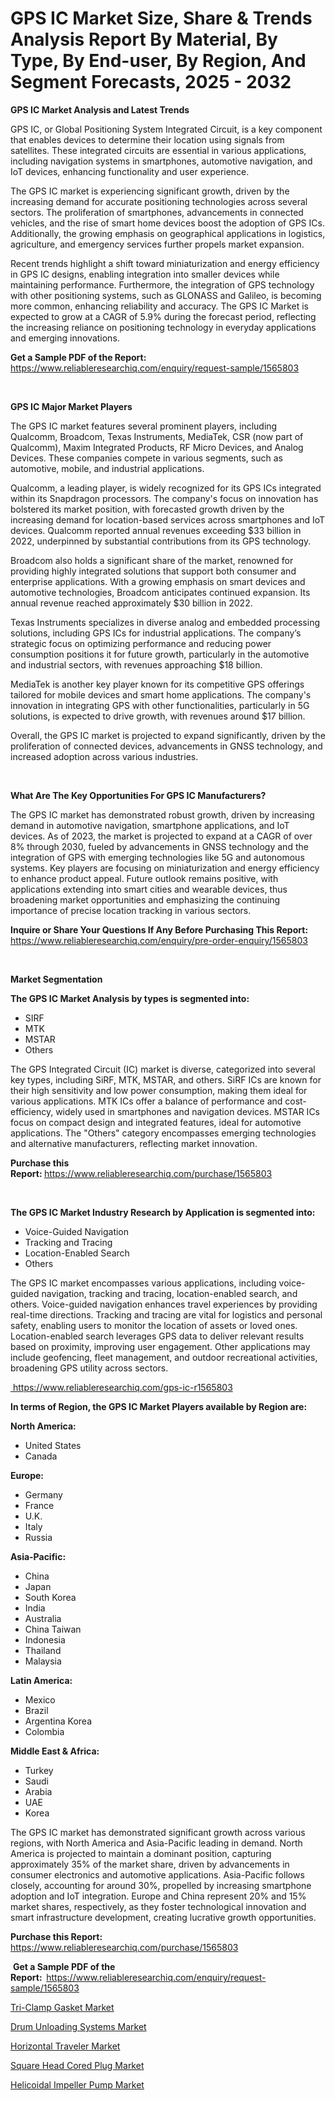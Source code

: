 <p><h1>GPS IC Market Size, Share & Trends Analysis Report By Material, By Type, By End-user, By Region, And Segment Forecasts, 2025 - 2032</h1></p><p><strong>GPS IC Market Analysis and Latest Trends</strong></p>
<p><p>GPS IC, or Global Positioning System Integrated Circuit, is a key component that enables devices to determine their location using signals from satellites. These integrated circuits are essential in various applications, including navigation systems in smartphones, automotive navigation, and IoT devices, enhancing functionality and user experience.</p><p>The GPS IC market is experiencing significant growth, driven by the increasing demand for accurate positioning technologies across several sectors. The proliferation of smartphones, advancements in connected vehicles, and the rise of smart home devices boost the adoption of GPS ICs. Additionally, the growing emphasis on geographical applications in logistics, agriculture, and emergency services further propels market expansion.</p><p>Recent trends highlight a shift toward miniaturization and energy efficiency in GPS IC designs, enabling integration into smaller devices while maintaining performance. Furthermore, the integration of GPS technology with other positioning systems, such as GLONASS and Galileo, is becoming more common, enhancing reliability and accuracy. The GPS IC Market is expected to grow at a CAGR of 5.9% during the forecast period, reflecting the increasing reliance on positioning technology in everyday applications and emerging innovations.</p></p>
<p><strong>Get a Sample PDF of the Report:&nbsp;</strong> <a href="https://www.reliableresearchiq.com/enquiry/request-sample/1565803?utm_campaign=2726&utm_medium=2&utm_source=Github&utm_content=ia&utm_term=31032025&utm_id=gps-ic">https://www.reliableresearchiq.com/enquiry/request-sample/1565803</a></p>
<p>&nbsp;</p>
<p><strong>GPS IC Major Market Players</strong></p>
<p><p>The GPS IC market features several prominent players, including Qualcomm, Broadcom, Texas Instruments, MediaTek, CSR (now part of Qualcomm), Maxim Integrated Products, RF Micro Devices, and Analog Devices. These companies compete in various segments, such as automotive, mobile, and industrial applications.</p><p>Qualcomm, a leading player, is widely recognized for its GPS ICs integrated within its Snapdragon processors. The company's focus on innovation has bolstered its market position, with forecasted growth driven by the increasing demand for location-based services across smartphones and IoT devices. Qualcomm reported annual revenues exceeding $33 billion in 2022, underpinned by substantial contributions from its GPS technology.</p><p>Broadcom also holds a significant share of the market, renowned for providing highly integrated solutions that support both consumer and enterprise applications. With a growing emphasis on smart devices and automotive technologies, Broadcom anticipates continued expansion. Its annual revenue reached approximately $30 billion in 2022.</p><p>Texas Instruments specializes in diverse analog and embedded processing solutions, including GPS ICs for industrial applications. The company’s strategic focus on optimizing performance and reducing power consumption positions it for future growth, particularly in the automotive and industrial sectors, with revenues approaching $18 billion.</p><p>MediaTek is another key player known for its competitive GPS offerings tailored for mobile devices and smart home applications. The company's innovation in integrating GPS with other functionalities, particularly in 5G solutions, is expected to drive growth, with revenues around $17 billion.</p><p>Overall, the GPS IC market is projected to expand significantly, driven by the proliferation of connected devices, advancements in GNSS technology, and increased adoption across various industries.</p></p>
<p>&nbsp;</p>
<p><strong>What Are The Key Opportunities For GPS IC Manufacturers?</strong></p>
<p><p>The GPS IC market has demonstrated robust growth, driven by increasing demand in automotive navigation, smartphone applications, and IoT devices. As of 2023, the market is projected to expand at a CAGR of over 8% through 2030, fueled by advancements in GNSS technology and the integration of GPS with emerging technologies like 5G and autonomous systems. Key players are focusing on miniaturization and energy efficiency to enhance product appeal. Future outlook remains positive, with applications extending into smart cities and wearable devices, thus broadening market opportunities and emphasizing the continuing importance of precise location tracking in various sectors.</p></p>
<p><strong>Inquire or Share Your Questions If Any Before Purchasing This Report:</strong> <a href="https://www.reliableresearchiq.com/enquiry/pre-order-enquiry/1565803?utm_campaign=2726&utm_medium=2&utm_source=Github&utm_content=ia&utm_term=31032025&utm_id=gps-ic">https://www.reliableresearchiq.com/enquiry/pre-order-enquiry/1565803</a></p>
<p>&nbsp;</p>
<p><strong>Market Segmentation</strong></p>
<p><strong>The GPS IC Market Analysis by types is segmented into:</strong></p>
<p><ul><li>SIRF</li><li>MTK</li><li>MSTAR</li><li>Others</li></ul></p>
<p><p>The GPS Integrated Circuit (IC) market is diverse, categorized into several key types, including SiRF, MTK, MSTAR, and others. SiRF ICs are known for their high sensitivity and low power consumption, making them ideal for various applications. MTK ICs offer a balance of performance and cost-efficiency, widely used in smartphones and navigation devices. MSTAR ICs focus on compact design and integrated features, ideal for automotive applications. The "Others" category encompasses emerging technologies and alternative manufacturers, reflecting market innovation.</p></p>
<p><strong>Purchase this Report:&nbsp;</strong><a href="https://www.reliableresearchiq.com/purchase/1565803?utm_campaign=2726&utm_medium=2&utm_source=Github&utm_content=ia&utm_term=31032025&utm_id=gps-ic">https://www.reliableresearchiq.com/purchase/1565803</a></p>
<p>&nbsp;</p>
<p><strong>The GPS IC Market Industry Research by Application is segmented into:</strong></p>
<p><ul><li>Voice-Guided Navigation</li><li>Tracking and Tracing</li><li>Location-Enabled Search</li><li>Others</li></ul></p>
<p><p>The GPS IC market encompasses various applications, including voice-guided navigation, tracking and tracing, location-enabled search, and others. Voice-guided navigation enhances travel experiences by providing real-time directions. Tracking and tracing are vital for logistics and personal safety, enabling users to monitor the location of assets or loved ones. Location-enabled search leverages GPS data to deliver relevant results based on proximity, improving user engagement. Other applications may include geofencing, fleet management, and outdoor recreational activities, broadening GPS utility across sectors.</p></p>
<p><a href="https://www.reliableresearchiq.com/gps-ic-r1565803?utm_campaign=2726&utm_medium=2&utm_source=Github&utm_content=ia&utm_term=31032025&utm_id=gps-ic">&nbsp;https://www.reliableresearchiq.com/gps-ic-r1565803</a></p>
<p><strong>In terms of Region, the GPS IC Market Players available by Region are:</strong></p>
<p>
    <p> <strong> North America: </strong>
        <ul>
            <li>United States</li>
            <li>Canada</li>
        </ul>
        </p> 
    <p> <strong> Europe: </strong>
        <ul>
            <li>Germany</li>
            <li>France</li>
            <li>U.K.</li>
            <li>Italy</li>
            <li>Russia</li>
        </ul>
        </p> 
    <p> <strong> Asia-Pacific: </strong>
        <ul>
            <li>China</li>
            <li>Japan</li>
            <li>South Korea</li>
            <li>India</li>
            <li>Australia</li>
            <li>China Taiwan</li>
            <li>Indonesia</li>
            <li>Thailand</li>
            <li>Malaysia</li>
        </ul>
        </p> 
    <p> <strong> Latin America: </strong>
        <ul>
            <li>Mexico</li>
            <li>Brazil</li>
            <li>Argentina Korea</li>
            <li>Colombia</li>
        </ul>
        </p> 
    <p> <strong> Middle East & Africa: </strong>
        <ul>
            <li>Turkey</li>
            <li>Saudi</li>
            <li>Arabia</li>
            <li>UAE</li>
            <li>Korea</li>
        </ul>
    </p>
    </p>
<p><p>The GPS IC market has demonstrated significant growth across various regions, with North America and Asia-Pacific leading in demand. North America is projected to maintain a dominant position, capturing approximately 35% of the market share, driven by advancements in consumer electronics and automotive applications. Asia-Pacific follows closely, accounting for around 30%, propelled by increasing smartphone adoption and IoT integration. Europe and China represent 20% and 15% market shares, respectively, as they foster technological innovation and smart infrastructure development, creating lucrative growth opportunities.</p></p>
<p><strong>Purchase this Report: </strong><a href="https://www.reliableresearchiq.com/purchase/1565803?utm_campaign=2726&utm_medium=2&utm_source=Github&utm_content=ia&utm_term=31032025&utm_id=gps-ic">https://www.reliableresearchiq.com/purchase/1565803</a></p>
<p>&nbsp;<strong>Get a Sample PDF of the Report:&nbsp;&nbsp;</strong><a href="https://www.reliableresearchiq.com/enquiry/request-sample/1565803?utm_campaign=2726&utm_medium=2&utm_source=Github&utm_content=ia&utm_term=31032025&utm_id=gps-ic">https://www.reliableresearchiq.com/enquiry/request-sample/1565803</a></p>
<p><strong></strong></p>
<p><p><a href="https://www.linkedin.com/pulse/tri-clamp-gasket-market-overview-future-growth-trends-opportunities-2wevf?utm_campaign=2726&utm_medium=2&utm_source=Github&utm_content=ia&utm_term=31032025&utm_id=gps-ic">Tri-Clamp Gasket Market</a></p><p><a href="https://www.linkedin.com/pulse/drum-unloading-systems-market-report-product-type-end-use-gqiyf?utm_campaign=2726&utm_medium=2&utm_source=Github&utm_content=ia&utm_term=31032025&utm_id=gps-ic">Drum Unloading Systems Market</a></p><p><a href="https://www.linkedin.com/pulse/evaluating-horizontal-traveler-market-size-growth-potential-company-kzkuf?utm_campaign=2726&utm_medium=2&utm_source=Github&utm_content=ia&utm_term=31032025&utm_id=gps-ic">Horizontal Traveler Market</a></p><p><a href="https://www.linkedin.com/pulse/analyzing-square-head-cored-plug-market-expected-cagr-138-adjpf?utm_campaign=2726&utm_medium=2&utm_source=Github&utm_content=ia&utm_term=31032025&utm_id=gps-ic">Square Head Cored Plug Market</a></p><p><a href="https://www.linkedin.com/pulse/comprehensive-report-helicoidal-impeller-pump-market-size-pkrlf?utm_campaign=2726&utm_medium=2&utm_source=Github&utm_content=ia&utm_term=31032025&utm_id=gps-ic">Helicoidal Impeller Pump Market</a></p></p>